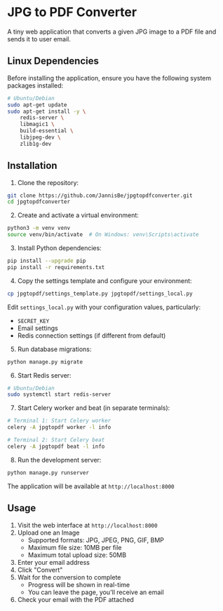 # JPG to PDF Converter

A tiny web application that converts a given JPG image to a PDF file and sends it to user email.

## Linux Dependencies

Before installing the application, ensure you have the following system packages installed:

```bash
# Ubuntu/Debian
sudo apt-get update
sudo apt-get install -y \
    redis-server \
    libmagic1 \
    build-essential \
    libjpeg-dev \
    zlib1g-dev
```

## Installation

1. Clone the repository:
```bash
git clone https://github.com/JannisBe/jpgtopdfconverter.git
cd jpgtopdfconverter
```

2. Create and activate a virtual environment:
```bash
python3 -m venv venv
source venv/bin/activate  # On Windows: venv\Scripts\activate
```

3. Install Python dependencies:
```bash
pip install --upgrade pip
pip install -r requirements.txt
```

4. Copy the settings template and configure your environment:
```bash
cp jpgtopdf/settings_template.py jpgtopdf/settings_local.py
```
Edit `settings_local.py` with your configuration values, particularly:
- `SECRET_KEY`
- Email settings
- Redis connection settings (if different from default)

5. Run database migrations:
```bash
python manage.py migrate
```

6. Start Redis server:
```bash
# Ubuntu/Debian
sudo systemctl start redis-server
```

7. Start Celery worker and beat (in separate terminals):
```bash
# Terminal 1: Start Celery worker
celery -A jpgtopdf worker -l info

# Terminal 2: Start Celery beat
celery -A jpgtopdf beat -l info
```

8. Run the development server:
```bash
python manage.py runserver
```

The application will be available at `http://localhost:8000`

## Usage

1. Visit the web interface at `http://localhost:8000`
2. Upload one an Image
   - Supported formats: JPG, JPEG, PNG, GIF, BMP
   - Maximum file size: 10MB per file
   - Maximum total upload size: 50MB
3. Enter your email address
4. Click "Convert"
5. Wait for the conversion to complete
   - Progress will be shown in real-time
   - You can leave the page, you'll receive an email
6. Check your email with the PDF attached